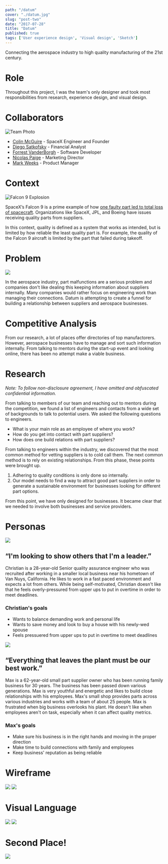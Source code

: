 ```yaml
---
path: "/datum"
cover: "./datum.jpg"
slug: "post-two"
date: "2017-07-28"
title: "Datum"
published: true
tags: ['User experience design', 'Visual design', 'Sketch']
---
```


Connecting the aerospace industry to high quality manufacturing of the 21st century.
<!-- end -->

# Role
Throughout this project, I was the team's only designer and took most responsibilities from research, experience design, and visual design.

# Collaborators 
![Team Photo](./images/team.jpg)

+ [Colin McGuire](https://www.linkedin.com/in/colinjmcguire/?lipi=urn%3Ali%3Apage%3Ad_flagship3_search_srp_people%3Brtlo2E7gT4WcVHPRCEJSIg%3D%3D&licu=urn%3Ali%3Acontrol%3Ad_flagship3_search_srp_people-search_srp_result&lici=ptXWx1%2F0SByVJplxQI8uCQ%3D%3D) - SpaceX Engineer and Founder
+ [Diego Satkofsky](https://www.linkedin.com/in/diego-satkofsky-686321109/?lipi=urn%3Ali%3Apage%3Ad_flagship3_search_srp_people%3Bf%2BLCagQ2Q%2Bejt9I%2F5QGljw%3D%3D&licu=urn%3Ali%3Acontrol%3Ad_flagship3_search_srp_people-search_srp_result&lici=1A9xi7swTCesMPHFfyGAeA%3D%3D) - Financial Analyst
+ [Forrest VanderBorgh](https://www.linkedin.com/in/forrest-vanderborgh-73004b59/?lipi=urn%3Ali%3Apage%3Ad_flagship3_search_srp_people%3BJzh1M%2FmER9%2BH%2F1mUlyiSdA%3D%3D&licu=urn%3Ali%3Acontrol%3Ad_flagship3_search_srp_people-search_srp_result&lici=iFQHhl0YSYaZ2M%2Bw5VepLA%3D%3D) - Software Developer
+ [Nicolas Paige](https://www.linkedin.com/in/nicolas-paige-300566a8/?lipi=urn%3Ali%3Apage%3Ad_flagship3_feed%3BE2ZJiSXpRayQXdMgij6RvA%3D%3D&licu=urn%3Ali%3Acontrol%3Ad_flagship3_feed-search_srp_result&lici=CnRbflW2RXaAmRDWgylexw%3D%3D) - Marketing Director
+ [Mark Weeks](https://www.linkedin.com/in/markweeks/?lipi=urn%3Ali%3Apage%3Ad_flagship3_search_srp_people%3BJ%2Fv%2BsupgTciGK7mfGin0AA%3D%3D&licu=urn%3Ali%3Acontrol%3Ad_flagship3_search_srp_people-search_srp_result&lici=kh7MuybcSJiNH8W66wHD%2FQ%3D%3D) - Product Manager


# Context

![Falcon 9 Explosion](https://c1.staticflickr.com/1/405/33000638185_7209f3f887_b.jpg)

SpaceX’s Falcon 9 is a prime example of how [one faulty part led to total loss of spacecraft](https://www.bbc.com/news/science-environment-33305083). Organizations like SpaceX, JPL, and Boeing have issues receiving quality parts from suppliers. 

In this context, quality is defined as a system that works as intended, but is limited by how reliable the least quality part is. For example, the quality of the Falcon 9 aircraft is limited by the part that failed during takeoff. 


# Problem 

![](./images/datum-diagram.jpg)

In the aerospace industry, part malfunctions are a serious problem and companies don't like dealing this keeping information about suppliers internally. Many companies would rather focus on engineering work than managing their connections. Datum is attempting to create a funnel for building a relationship between suppliers and aerospace businesses.


# Competitive Analysis 
From our research, a lot of places offer directories of top manufactorers. However, aerospace businesses have to manage and sort such information internally. From talking to mentors during the start-up event and looking online, there has been no attempt make a viable business.

# Research

*Note: To follow non-disclosure agreement, I have omitted and obfuscated confidential information.*

From talking to members of our team and reaching out to mentors during the competition, we found a list of engineers and contacts from a wide set of backgrounds to talk to potential users. We asked the following questions to engineers.

* What is your main role as an employee of where you work?
* How do you get into contact with part suppliers?
* How does one build relations with part suppliers?


From talking to engineers within the industry, we discovered that the most common method for vetting suppliers is to cold call them. The next common method is to rely on existing relationships. From this phase, these points were brought up.

1. Adhering to quality conditions is only done so internally.
2. Our model needs to find a way to attract good part suppliers in order to generate a sustainable environment for businesses looking for different part options.

From this point, we have only designed for businesses. It became clear that we needed to involve both businesses and service providers. 

# Personas
![](./images/datum-personas-001.jpg)

## “I'm looking to show others that I'm a leader.”

Christian is a 28-year-old Senior quality assurance engineer who was recruited after working in a smaller local business near his hometown of Van Nuys, California. He likes to work in a fast paced environment and expects a lot from others. While being self-motivated, Christian doesn't like that he feels overly-pressured from upper ups to put in overtime in order to meet deadlines.

### Christian's goals
+ Wants to balance demanding work and personal life
+ Wants to save money and look to buy a house with his newly-wed spouse
+ Feels pressuered from upper ups to put in overtime to meet deadlines


![](./images/datum-personas-002.jpg)
## “Everything that leaves the plant must be our best work.”

Max is a 62-year-old small part supplier owner who has been running family business for 30 years. The business has been passed down various generations. Max is very youthful and energetic and likes to build close relationships with his employees. Max's small shop provides parts across various industries and works with a team of about 25 people. Max is frustrated when big business overlooks his plant. He doesn't like when employees aren't on task, especially when it can affect quality metrics.  

### Max's goals
+ Make sure his business is in the right hands and moving in the proper direction
+ Make time to build connections with family and employees
+ Keep business' reputation as being reliable



# Wireframe
![](./images/wireframe.jpg)
![](./images/wireframe-2.jpg)

# Visual Language
![](./images/Landing.jpg)
![](./images/Form.jpg)

# Second Place! 
![](./images/winning.jpg)




